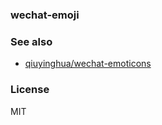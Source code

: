 
### wechat-emoji

### See also

* [qiuyinghua/wechat-emoticons](https://github.com/qiuyinghua/wechat-emoticons)

### License
MIT
